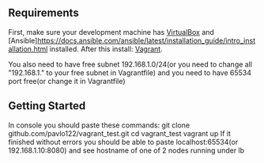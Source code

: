 
## Requirements

First, make sure your development machine has
[VirtualBox](https://www.virtualbox.org/)
and
[Ansible]https://docs.ansible.com/ansible/latest/installation_guide/intro_installation.html
installed. After this install:
[Vagrant](https://www.vagrantup.com/downloads.html).

You also need to have free subnet 192.168.1.0/24(or you need to change all "192.168.1." to your free subnet in Vagrantfile) and you need to have 65534 port free(or change it in Vagrantfile)

## Getting Started
In console you should paste these commands:
    git clone github.com/pavlo122/vagrant_test.git
    cd vagrant_test
    vagrant up
If it finished without errors you should be able to paste localhost:65534(or 192.168.1.10:8080) and see hostname of one of 2 nodes running under lb
